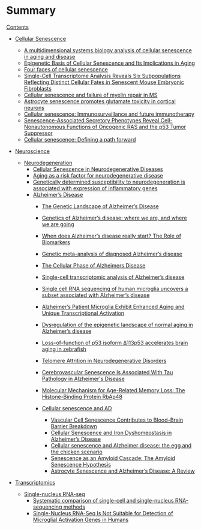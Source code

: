# Summary

[Contents](contents.md)

- [Cellular Senescence]()
  - [A multidimensional systems biology analysis of cellular senescence in aging and disease](senescence/multidim_systems_bio_analysis_senescence_aging_disease.md)
  - [Epigenetic Basis of Cellular Senescence and Its Implications in Aging](senescence/epigenetic_basis_of_senescence_implications_in_aging.md)
  - [Four faces of cellular senescence](senescence/Four_faces_of_cellular_senescence.md)
  - [Single-Cell Transcriptome Analysis Reveals Six Subpopulations Reflecting Distinct Cellular Fates in Senescent Mouse Embryonic Fibroblasts](senescence/Single-Cell_Transcriptome_Analysis_Reveals_Six_Subpopulations.md)
  - [Cellular senescence and failure of myelin repair in MS](senescence/Cellular_senescence_and_failure_of_myelin_repair_in_MS.md)
  - [Astrocyte senescence promotes glutamate toxicity in cortical neurons](senescence/Astrocyte_senescence_promotes_glutamate_toxicity_in_cortical_neurons.md)
  - [Cellular senescence: Immunosurveillance and future immunotherapy](senescence/Cellular_senescence_Immunosurveillance_and_future_immunotherapy.md)
  - [Senescence-Associated Secretory Phenotypes Reveal Cell-Nonautonomous Functions of Oncogenic RAS and the p53 Tumor Suppressor](senescence/Senescence-Associated_Secretory_Phenotypes.md)
  - [Cellular senescence: Defining a path forward](senescence/Cellular_senescence_Defining_a_path_forward.md)

- [Neuroscience]()

  - [Neurodegeneration]()
    - [Cellular Senescence in Neurodegenerative Diseases](neuroscience/neurodegeneration/ad/Cellular_Senescence_in_Neurodegenerative_Diseases.md)
    - [Aging as a risk factor for neurodegenerative disease](neuroscience/neurodegeneration/ad/Aging_as_a_risk_factor_for_neurodegenerative_disease.md) 
    - [Genetically determined susceptibility to neurodegeneration is associated with expression of inflammatory genes](neuroscience/neurodegeneration/genetically_determined_susceptibility_neurodegeneration_expression_inflammatory_genes.md)
    - [Alzheimer’s Disease]()
      - [The Genetic Landscape of Alzheimer’s Disease](neuroscience/neurodegeneration/ad/The_Genetic_Landscape_of_AD.md)
      - [Genetics of Alzheimer’s disease: where we are, and where we are going](neuroscience/neurodegeneration/ad/Genetics_of_AD.md)
      - [When does Alzheimer’s disease really start? The Role of Biomarkers](neuroscience/neurodegeneration/ad/When_does_AD_really_start.md)
      - [Genetic meta-analysis of diagnosed Alzheimer’s disease](neuroscience/neurodegeneration/ad/Genetic_meta-analysis_of_diagnosed_AD.md)
      - [The Cellular Phase of Alzheimers Disease](neuroscience/neurodegeneration/ad/The_Cellular_Phase_of_AD.md)
      - [Single-cell transcriptomic analysis of Alzheimer’s disease](neuroscience/neurodegeneration/ad/Single-cell_transcriptomic_analysis_of_AD.md)
      - [Single cell RNA sequencing of human microglia uncovers a subset associated with Alzheimer’s disease](./ad/scRNA_seq_human_microglia_uncovers_subset_associated_with_AD.md)
      - [Alzheimer’s Patient Microglia Exhibit Enhanced Aging and Unique Transcriptional Activation](neuroscience/neurodegeneration/ad/AD_Patient_Microglia_Exhibit_Enhanced_Aging_and_Unique_Transcriptional_Activation.md)
      - [Dysregulation of the epigenetic landscape of normal aging in Alzheimer’s disease](neuroscience/neurodegeneration/ad/Dysregulation_of_the_epigenetic_landscape_of_normal_aging_in_AD.md)
      - [Loss-of-function of p53 isoform Δ113p53 accelerates brain aging in zebrafish](neuroscience/neurodegeneration/ad/Loss-of-function_of_p53_isoform_accelerates_brain_aging_in_zebrafish.md)
      - [Telomere Attrition in Neurodegenerative Disorders](neuroscience/neurodegeneration/ad/Telomere_Attrition_in_Neurodegenerative_Disorders.md)
      - [Cerebrovascular Senescence Is Associated With Tau Pathology in Alzheimer's Disease](neuroscience/neurodegeneration/ad/Cerebrovascular_Senescence_Is_Associated_With_Tau_Pathology_in_AD.md)
      - [Molecular Mechanism for Age-Related Memory Loss: The Histone-Binding Protein RbAp48](neuroscience/neurodegeneration/ad/molecular_mechanism_for_age_related_memory_loss_rbap48.md)

      - [Cellular senescence and AD]()
        - [Vascular Cell Senescence Contributes to Blood–Brain Barrier Breakdown](neuroscience/neurodegeneration/ad/Vascular_Cell_Senescence_Contributes_to_Blood–Brain_Barrier_Breakdown.md)
        - [Cellular Senescence and Iron Dyshomeostasis in Alzheimer’s Disease](neuroscience/neurodegeneration/ad/cellular_senescence_iron_dyshomeostasis_in_AD.md)
        - [Cellular senescence and Alzheimer disease: the egg and the chicken scenario](neuroscience/neurodegeneration/ad/Cellular_senescence_and_AD.md)
        - [Senescence as an Amyloid Cascade: The Amyloid Senescence Hypothesis](neuroscience/neurodegeneration/ad/Senescence_as_an_Amyloid_Cascade.md)
        - [Astrocyte Senescence and Alzheimer’s Disease: A Review](neuroscience/neurodegeneration/ad/Astrocyte_Senescence_and_AD.md)

- [Transcriptomics]()

  - [Single-nucleus RNA-seq]()
    - [Systematic comparison of single-cell and single-nucleus RNA-sequencing methods](snRNA/Systematic_comparison_of_scRNA_and_snRNA-sequencing_methods.md)
    - [Single-Nucleus RNA-Seq Is Not Suitable for Detection of Microglial Activation Genes in Humans](snRNA/snRNA_eq_Is_Not_Suitable_for_Detection_of_Microglial_Activation_Genes_in_Humans.md)
